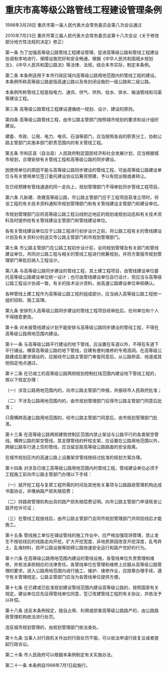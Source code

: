 # 重庆市高等级公路管线工程建设管理条例

1998年3月28日 重庆市第一届人民代表大会常务委员会第八次会议通过

2010年7月23日 重庆市第三届人民代表大会常务委员会第十八次会议《关于修改部分地方性法规的决定》修正）

<!-- INFO END -->

第一条 为了加强高等级公路管线工程建设管理，促进高等级公路和管线工程建设协调有序地进行，保障设施完好和安全畅通，根据《中华人民共和国城乡规划法》、《中华人民共和国公路法》等法律、法规，结合本市实际，制定本条例。

第二条 本条例适用于本市行政区域内高等级公路用地范围内的管线工程的建设。本条例所称高等级公路是指高速公路以及有封闭设施的一级公路和二级公路。

本条例所称管线工程是指电力、通讯、供气、供热、给水、排水、输油管线和沟渠等建设工程。

第三条 高等级公路管线工程建设遵循统一规划、设计、建设的原则。

第四条 高等级公路管线工程，由市公路主管部门按照城市规划的要求和设计组织建设。

建委、市政、公用、电力、电讯、石油等部门，应当按照各自的职责分工，协助公路主管部门实施本部门职责范围内的有关管线工程。

第五条 市和区县（自治县）人民政府制定国民经济和社会发展计划，应当根据城市规划，合理安排有关管线工程和高等级公路的同步建设。

因使用单位的原因不能与高等级公路同步建设的管线工程，可由高等级公路建设单位与有关使用单位签订委托建设协议后筹资预建，予以有偿出租或者转让。

在已经预建有管线通道的同一走向上，规划管理部门不得审批同步管线工程项目。

第六条 凡新建、改建高等级公路，市公路主管部门应于工程项目获准立项时，将该工程的有关技术资料通知市规划管理部门和有关管线建设主管部门和建设单位。

市规划管理部门应将高等级公路工程沿线附近地区的规划或规划动态和有关技术资料及时提供给有关管线建设主管部门和管线建设单位。

各有关管线建设单位应于公路工程进行初步设计之前，将公路工程有关的管线建设计划及有关资料分别送交市公路主管部门和市规划管理部门。

第七条 市公路主管部门在公路工程初步设计前，会同规划管理及有关部门和管线建设单位，共同对公路工程与相关的管线工程进行统筹规划，并将方案报市规划管理部门审批后纳入工程设计。

第八条 与高等级公路同步建设的管线工程，其土建工程项目，由管线建设单位委托高等级公路建设单位统一设计；也可由管线建设单位自行设计，但应当与高等级公路工程设计协调一致，有关的技术设计资料，由高速公路建设单位审核确认。

各种管线土建工程作为高等级公路工程的组成部分，应当纳入高等级公路工程统一组织招标、施工监理。

第九条 安排列入高等级公路同步建设的管线工程项目经审批后，任何单位和个人不得随意更改。

第十条 对未报管线建设计划不能安排与高等级公路同步建设的管线工程，不得在高等级公路用地范围内建设。

第十一条 与高等级公路平行建设的地下管线，应设置在车道以外，不得在车道下平行铺设。横穿高等级公路的地下管线，应建有便利维修的专用涵洞。在高等级公路建成后要求铺设的，应报经市公路主管部门审查同意后，从公路桥梁、地道或其他指定地点通过。

第十二条 在已竣工的高等级公路两侧规划控制红线范围内建设地下管线工程的，按以下规定办理：

（一）涉及公路用地范围内的，向市公路主管部门申报，并报经市人民政府批准；

（二）不涉及公路用地范围内的，由市规划管理部门征得市公路主管部门同意后批准；

只需横跨高速公路用地范围的，经市公路主管部门同意后，由市规划管理部门批准。

第十三条 在高等级公路两侧建筑控制区范围内禁止架设与公路平行的各类架空管线。横跨公路的架空管线，其支撑管线的杆柱支架，应设置在公路用地范围以外，跨越公路车行道上空的管线，应当留足距高等级公路路面的安全距离。

在城市规划区内的高速公路上设置架空管线按经过批准的规划方案办理。

第十四条 对涉及已竣工高等级公路用地范围内的管线工程，管线建设单位必须于工程施工前向市公路主管部门办理以下手续：

（一）就开挖工程与复原工程所需的时间及其他有关事项与公路路政管理机构达成书面协议，并缴纳路产损失赔偿费；

（二）持路政管理机构出具的路产损失赔偿费证明。向市公路主管部门申请核发公路开挖许可证；

（三）在管线工程放线后，由市公路主管部门会同市规划管理部门共同验线后才能施工。

第十五条 管线施工单位在铺设管线的施工作业中，应严格加强现场管理，禁止发生不按验线后的线路走向开挖，扩大开挖宽度，非地质原因改变开挖深度，乱甩弃土、乱堆材料，损坏公路设施等妨碍公路快速安全运行和路产完好的行为。

第十六条 在高等级公路用地范围内建设的管线设施，各管线单位负责管理和维修，并依法承担相应的法律责任。各管线单位在管理和维修上应服从高等级公路管理的要求。进入公路用地范围内进行施工、维护、维修作业，应按章办理手续，遵守有关管理规定。公路主管部门应当为各管线单位提供方便。

第十七条 在已建或已批准规划建设管线范围内建设高等级公路的，按照国家有关规定，建设单位应先征得管线单位同意，签订改建管线工程的有关协议，并依法予以补偿。

第十八条 违反本条例规定，擅自占用、利用或损害高等级公路路产的，由公路路政管理机构依法进行处罚。

违反城市规划管理的，由规划管理部门依法查处。

第十九条 当事人对行政机关作出的行政处罚不服，可以依法申请行政复议或者提起行政诉讼。

第二十条 市人民政府可以根据本条例制定有关实施办法。

第二十一条 本条例自1998年7月1日起施行。

